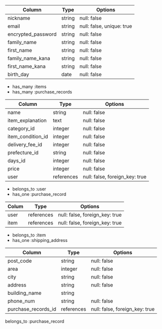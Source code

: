 <!-- Furima-37957 -->


<!-- users  table -->

|Column              |Type         |Options                   |
|--------------------|-------------|--------------------------|
|nickname            |string       |null: false               |
|email               |string       |null: false, unique: true |
|encrypted_password  |string       |null: false               |
|family_name         |string       |null: false               |
|first_name          |string       |null: false               |
|family_name_kana    |string       |null: false               |
|first_name_kana     |string       |null: false               |
|birth_day           |date         |null: false               |

- has_many :items
- has_many :purchase_records


<!-- items table  -->
|Column              |Type         |Options                          |
|--------------------|-------------|---------------------------------|
|name                |string       |null: false                      |
|item_explanation    |text         |null: false                      |
|category_id         |integer      |null: false                      |
|item_condition_id   |integer      |null: false                      |
|delivery_fee_id     |integer      |null: false                      |
|prefecture_id       |string       |null: false                      |
|days_id             |integer      |null: false                      |
|price               |integer      |null: false                      |
|user                |references   |null: false, foreign_key: true   |

- belongs_to :user
- has_one :purchase_record


<!-- purchase_records table -->

|Colum             |Type        |Options                         |
|------------------|------------|--------------------------------|
|user              |references  |null: false, foreign_key: true  |
|item              |references  |null: false, foreign_key: true  |



- belongs_to :item
- has_one :shipping_address



<!-- shipping_address -->
|Column             |Type            |Options                         |
|-------------------|----------------|--------------------------------|
|post_code          |string          |null: false                     |
|area               |integer         |null: false                     |
|city               |string          |null: false                     |
|address            |string          |null: false                     |
|building_name      |string          |                                |
|phone_num          |string          |null: false                     |
|purchase_records_id|references      |null: false, foreign_key: true  |

belongs_to :purchase_record


